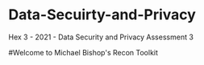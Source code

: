 # Data-Secuirty-and-Privacy
Hex 3 - 2021 - Data Security and Privacy Assessment 3

#Welcome to Michael Bishop's Recon Toolkit

